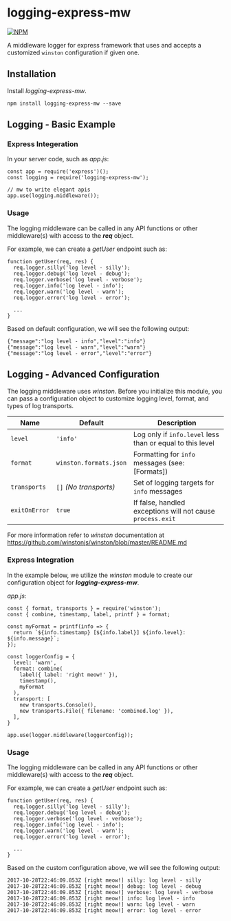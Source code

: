 # logging-express-mw

[![NPM](https://nodei.co/npm/logging-express-mw.png?compact=true)](https://nodei.co/npm/logging-express-mw/)

A middleware logger for express framework that uses and accepts a customized `winston` configuration if given one.

## Installation

Install *logging-express-mw*.

```
npm install logging-express-mw --save
```

## Logging - Basic Example

### Express Integeration

In your server code, such as *app.js*:

```
const app = require('express')();
const logging = require('logging-express-mw');

// mw to write elegant apis
app.use(logging.middleware());
```

### Usage

The logging middleware can be called in any API functions or other middleware(s) with access to the ***req*** object.

For example, we can create a *getUser* endpoint such as:
```
function getUser(req, res) {
  req.logger.silly('log level - silly');
  req.logger.debug('log level - debug');
  req.logger.verbose('log level - verbose');
  req.logger.info('log level - info');
  req.logger.warn('log level - warn');
  req.logger.error('log level - error');

  ...
}
```

Based on default configuration, we will see the following output:
```
{"message":"log level - info","level":"info"}
{"message":"log level - warn","level":"warn"}
{"message":"log level - error","level":"error"}
```


## Logging - Advanced Configuration

The logging middleware uses *winston*. Before you initialize this module, you can pass a configuration object to customize logging level, format, and types of log transports.

| Name          | Default                |  Description    |
| ------------- | ---------------------- | --------------- |
| `level`       | `'info'`               | Log only if `info.level` less than or equal to this level  |   priorities            |
| `format`      | `winston.formats.json` | Formatting for `info` messages  (see: [Formats])           |
| `transports`  | `[]` _(No transports)_ | Set of logging targets for `info` messages                 |
| `exitOnError` | `true`                 | If false, handled exceptions will not cause `process.exit` |

For more information refer to *winston* documentation at https://github.com/winstonjs/winston/blob/master/README.md

### Express Integration

In the example below, we utilize the *winston* module to create our configuration object for ***logging-express-mw***.

*app.js*:
```
const { format, transports } = require('winston');
const { combine, timestamp, label, printf } = format;

const myFormat = printf(info => {
  return `${info.timestamp} [${info.label}] ${info.level}: ${info.message}`;
});

const loggerConfig = {
  level: 'warn',
  format: combine(
    label({ label: 'right meow!' }),
    timestamp(),
    myFormat
  ),
  transport: [
    new transports.Console(),
    new transports.File({ filename: 'combined.log' }),
  ],
}

app.use(logger.middleware(loggerConfig));
```


### Usage

The logging middleware can be called in any API functions or other middleware(s) with access to the ***req*** object.

For example, we can create a *getUser* endpoint such as:
```
function getUser(req, res) {
  req.logger.silly('log level - silly');
  req.logger.debug('log level - debug');
  req.logger.verbose('log level - verbose');
  req.logger.info('log level - info');
  req.logger.warn('log level - warn');
  req.logger.error('log level - error');

  ...
}
```

Based on the custom configuration above, we will see the following output:
```
2017-10-28T22:46:09.853Z [right meow!] silly: log level - silly
2017-10-28T22:46:09.853Z [right meow!] debug: log level - debug
2017-10-28T22:46:09.853Z [right meow!] verbose: log level - verbose
2017-10-28T22:46:09.853Z [right meow!] info: log level - info
2017-10-28T22:46:09.853Z [right meow!] warn: log level - warn
2017-10-28T22:46:09.853Z [right meow!] error: log level - error
```
